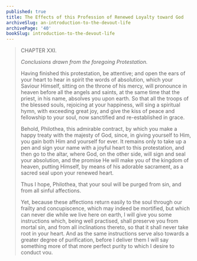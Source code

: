 ```yaml
---
published: true
title: The Effects of this Profession of Renewed Loyalty toward God
archiveSlug: an-introduction-to-the-devout-life
archivePage: '40'
bookSlug: introduction-to-the-devout-life
---
```


> CHAPTER XXI.
>
> *Conclusions drawn from the foregoing Protestation.*
>
> Having finished this protestation, be attentive; and open the ears of your heart to hear in spirit the words of absolution, which your Saviour Himself, sitting on the throne of his mercy, will pronounce in heaven before all the angels and saints, at the same time that the priest, in his name, absolves you upon earth. So that all the troops of the blessed souls, rejoicing at your happiness, will sing a spiritual hymn, with exceeding great joy, and give the kiss of peace and fellowship to your soul, now sanctified and re-established in grace.
>
> Behold, Philothea, this admirable contract, by which you make a happy treaty with the majesty of God, since, in giving yourself to Him, you gain both Him and yourself for ever. It remains only to take up a pen and sign your name with a joyful heart to this protestation, and then go to the altar, where God, on the other side, will sign and seal your absolution, and the promise He will make you of the kingdom of heaven, putting Himself, by means of his adorable sacrament, as a sacred seal upon your renewed heart.
>
> Thus I hope, Philothea, that your soul will be purged from sin, and from all sinful affections.
>
> Yet, because these affections return easily to the soul through our frailty and concupiscence, which may indeed be mortified, but which can never die while we live here on earth, I will give you some instructions which, being well practised, shall preserve you from mortal sin, and from all inclinations thereto, so that it shall never take root in your heart. And as the same instructions serve also towards a greater degree of purification, before I deliver them I will say something more of that more perfect purity to which I desire to conduct vou.
